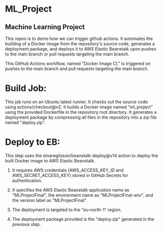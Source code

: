 # ML_Project
## Machine Learning Project

This repos is to demo how we can trigger github actions. It automates the building of a Docker image from the repository's source code, generates a deployment package, and deploys it to AWS Elastic Beanstalk upon pushes to the main branch or pull requests targeting the main branch.

This GitHub Actions workflow, named "Docker Image CI," is triggered on pushes to the main branch and pull requests targeting the main branch. 

# Build Job:

This job runs on an Ubuntu latest runner.
It checks out the source code using actions/checkout@v2.
It builds a Docker image named "ml_project" using the provided Dockerfile in the repository root directory.
It generates a deployment package by compressing all files in the repository into a zip file named "deploy.zip".

# Deploy to EB:

This step uses the einaregilsson/beanstalk-deploy@v14 action to deploy the built Docker image to AWS Elastic Beanstalk.

1. It requires AWS credentials (AWS_ACCESS_KEY_ID and AWS_SECRET_ACCESS_KEY) stored in GitHub Secrets for authentication.

2. It specifies the AWS Elastic Beanstalk application name as "MLProjectFinal", the environment name as "MLProjectFinal-env", and the version label as "MLProjectFinal".

3. The deployment is targeted to the "eu-north-1" region.

4. The deployment package provided is the "deploy.zip" generated in the previous step.


